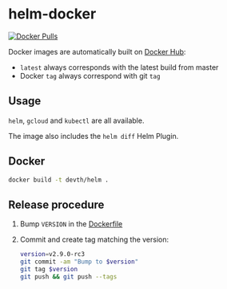 # helm-docker

[![Docker Pulls](https://img.shields.io/docker/pulls/thorix/helm.svg?style=flat-square)](https://hub.docker.com/r/thorix/helm/)

Docker images are automatically built on [Docker
Hub](https://hub.docker.com/r/thorix/helm/):

- `latest` always corresponds with the latest build from master
- Docker `tag` always correspond with git `tag`

## Usage

`helm`, `gcloud` and `kubectl` are all available.

The image also includes the `helm diff` Helm Plugin.

## Docker

```bash
docker build -t devth/helm .
```

## Release procedure

1. Bump `VERSION` in the [Dockerfile](Dockerfile)
1. Commit and create tag matching the version:

   ```bash
   version=v2.9.0-rc3
   git commit -am "Bump to $version"
   git tag $version
   git push && git push --tags
   ```
